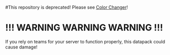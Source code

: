 #This repository is deprecated!
Please see [Color Changer](https://github.com/DBTderpbox/Color-Changer)!

# !!! WARNING WARNING WARNING !!!

If you rely on teams for your server to function properly, this datapack could cause damage!
